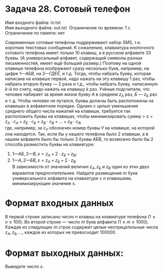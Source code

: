 # Задача 28. Сотовый телефон
Имя входного файла: in.txt  
Имя выходного файла: out.txt  
Ограничение по времени: 1 с  
Ограничение по памяти: нет  

Современные сотовые телефоны поддерживают набор SMS, т.е. коротких текстовых сообщений. К сожалению, клавиатура кнопочного сотового телефона имеет только $10$ клавиш, а в русском алфавите $33$ буквы. (А универсальный алфавит, содержащий символы разных письменностей, имеет ещё больший размер.) Поэтому на одной клавише телефона изображают сразу несколько букв, например, на цифре $1 — АБВ,$ на $2 — ГДЕЁ,$ и т.д. Тогда, чтобы набрать букву, которая написана на клавише первой, надо нажать на эту клавишу $1$ раз, чтобы набрать вторую букву — $2$ раза и т.д., чтобы набрать букву, написанную $k$-й по счету, надо нажать на клавишу $k$ раз. Учёные подсчитали, что человек набирает за время жизни букву $A$ в среднем $z_А$ раз, $Б$ — $z_Б$ раз и т. д. Чтобы человек не путался, буквы должны быть расположены на клавишах в алфавитном порядке. Однако с целью уменьшения среднего общего числа нажатий на клавиши, требуется так расположить буквы на клавишах, чтобы минимизировать сумму 
    > $s = z_А ⋅ c_А + z_Б ⋅ c_Б + z_В ⋅ c_В + \dots + z_Я ⋅ c_Я$,  
где, например, за $c_У$ обозначен номер буквы $У$ на клавише, на которой она находится. Так, если бы у нашего телефона было $2$ клавиши, а в нашем алфавите было бы только $3$ буквы АБВ, то возможно было бы $2$ способа разместить буквы на клавиатуре:
1. $1 — АБ, 2 — В, s = z_А + 2 ⋅ z_Б + z_В$;
2. $1 — А, 2 — БВ, s = z_А + z_Б + 2 ⋅ z_B$.                                                                                      
В зависимости от значений величин $z_А, z_Б$ и $z_В$ один из этих двух вариантов предпочтительнее. Найдите размещение $m$ букв универсального алфавита на клавиатуре с $n$ клавишами, минимизирующее значение $s$.

# Формат входных данных

В первой строке записано число $n$ клавиш на клавиатуре телефона $(1 ≤ n ≤ 100)$. Во второй строке — число $m$ букв алфавита $(1 ≤ m ≤ 1000)$. Каждая из следующих $m$ строк содержит целые неотрицательные числа $z_А, z_Б, …,$ каждое из которых не превосходит $100 000$.

# Формат выходных данных:

Выведите число $s$.